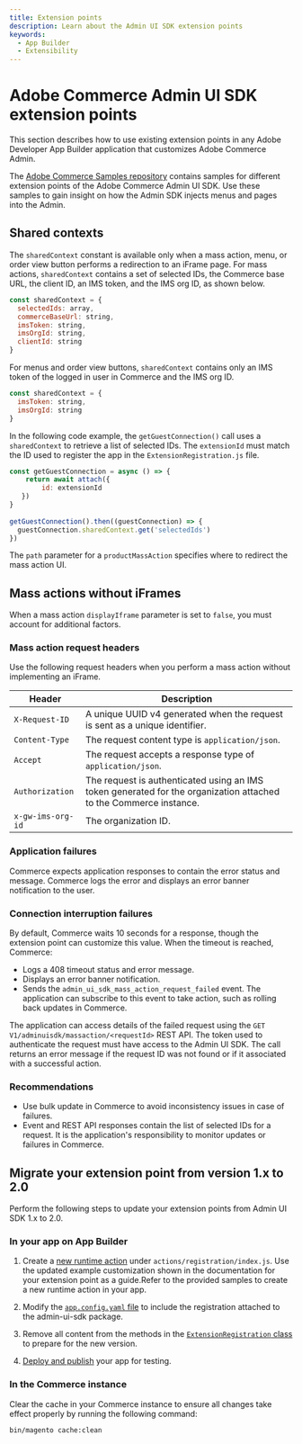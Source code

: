 ```yaml
---
title: Extension points
description: Learn about the Admin UI SDK extension points
keywords:
  - App Builder
  - Extensibility
---
```


# Adobe Commerce Admin UI SDK extension points

This section describes how to use existing extension points in any Adobe Developer App Builder application that customizes Adobe Commerce Admin.

The [Adobe Commerce Samples repository](https://github.com/adobe/adobe-commerce-samples/tree/main/admin-ui-sdk) contains samples for different extension points of the Adobe Commerce Admin UI SDK. Use these samples to gain insight on how the Admin SDK injects menus and pages into the Admin.

## Shared contexts

The `sharedContext` constant is available only when a mass action, menu, or order view button performs a redirection to an iFrame page. For mass actions, `sharedContext` contains a set of selected IDs, the Commerce base URL, the client ID, an IMS token, and the IMS org ID, as shown below.

```js
const sharedContext = {
  selectedIds: array,
  commerceBaseUrl: string,
  imsToken: string,
  imsOrgId: string,
  clientId: string
}
```

For menus and order view buttons, `sharedContext` contains only an IMS token of the logged in user in Commerce and the IMS org ID.

```js
const sharedContext = {
  imsToken: string,
  imsOrgId: string
}
```

In the following code example, the `getGuestConnection()` call uses a `sharedContext` to retrieve a list of selected IDs. The `extensionId` must match the ID used to register the app in the `ExtensionRegistration.js` file.

```js
const getGuestConnection = async () => {
    return await attach({
        id: extensionId
   })
}
    
getGuestConnection().then((guestConnection) => {
  guestConnection.sharedContext.get('selectedIds')
})
```

The `path` parameter for a `productMassAction` specifies where to redirect the mass action UI.

## Mass actions without iFrames

When a mass action `displayIframe` parameter is set to `false`, you must account for additional factors.

### Mass action request headers

Use the following request headers when you perform a mass action without implementing an iFrame.

| Header | Description |
| --- | --- |
| `X-Request-ID` | A unique UUID v4 generated when the request is sent as a unique identifier. |
| `Content-Type` | The request content type is `application/json`. |
| `Accept` | The request accepts a response type of `application/json`. |
| `Authorization` | The request is authenticated using an IMS token generated for the organization attached to the Commerce instance. |
| `x-gw-ims-org-id` | The organization ID. |

### Application failures

Commerce expects application responses to contain the error status and message.
Commerce logs the error and displays an error banner notification to the user.

### Connection interruption failures

By default, Commerce waits 10 seconds for a response, though the extension point can customize this value.
When the timeout is reached, Commerce:

- Logs a 408 timeout status and error message.
- Displays an error banner notification.
- Sends the `admin_ui_sdk_mass_action_request_failed` event. The application can subscribe to this event to take action, such as rolling back updates in Commerce.

The application can access details of the failed request using the `GET V1/adminuisdk/massaction/<requestId>` REST API. The token used to authenticate the request must have access to the Admin UI SDK. The call returns an error message if the request ID was not found or if it associated with a successful action.

### Recommendations

- Use bulk update in Commerce to avoid inconsistency issues in case of failures.
- Event and REST API responses contain the list of selected IDs for a request. It is the application's responsibility to monitor updates or failures in Commerce.

## Migrate your extension point from version 1.x to 2.0

Perform the following steps to update your extension points from Admin UI SDK 1.x to 2.0.

### In your app on App Builder

1. Create a [new runtime action](../app-registration.md#create-a-registration-runtime-action) under `actions/registration/index.js`. Use the updated example customization shown in the documentation for your extension point as a guide.Refer to the provided samples to create a new runtime action in your app.

1. Modify the [`app.config.yaml` file](../app-registration.md#update-the-appconfigyaml-file) to include the registration attached to the admin-ui-sdk package.

1. Remove all content from the methods in the [`ExtensionRegistration` class](../app-registration.md#add-an-extensionregistration-component) to prepare for the new version.

1. [Deploy and publish](../publish.md) your app for testing.

### In the Commerce instance

Clear the cache in your Commerce instance to ensure all changes take effect properly by running the following command:

```bash
bin/magento cache:clean
```
